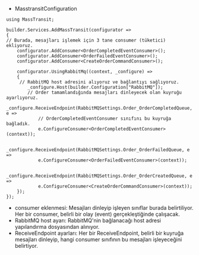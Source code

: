 * MasstransitConfiguration
```razor
using MassTransit;

builder.Services.AddMassTransit(configurator =>
{ 
// Burada, mesajları işlemek için 3 tane consumer (tüketici) ekliyoruz.
    configurator.AddConsumer<OrderCompletedEventConsumer>();
    configurator.AddConsumer<OrderFailedEventConsumer>();
    configurator.AddConsumer<CreateOrderCommandConsumer>();

    configurator.UsingRabbitMq((context, _configure) =>
    {
     // RabbitMQ host adresini alıyoruz ve bağlantıyı sağlıyoruz.
        _configure.Host(builder.Configuration["RabbitMQ"]);
        // Order tamamlandığında mesajları dinleyecek olan kuyruğu ayarlıyoruz.
        _configure.ReceiveEndpoint(RabbitMQSettings.Order_OrderCompletedQueue, e =>
            // OrderCompletedEventConsumer sınıfını bu kuyruğa bağladık.
            e.ConfigureConsumer<OrderCompletedEventConsumer>(context));

        _configure.ReceiveEndpoint(RabbitMQSettings.Order_OrderFailedQueue, e =>
            e.ConfigureConsumer<OrderFailedEventConsumer>(context));

        _configure.ReceiveEndpoint(RabbitMQSettings.Order_OrderCreatedQueue, e =>
            e.ConfigureConsumer<CreateOrderCommandConsumer>(context)); 
    });
});
```
* consumer eklenmesi: Mesajları dinleyip işleyen sınıflar burada belirtiliyor. Her bir consumer, belirli bir olay (event) gerçekleştiğinde çalışacak.
* RabbitMQ host ayarı: RabbitMQ'nin bağlanacağı host adresi yapılandırma dosyasından alınıyor.
* ReceiveEndpoint ayarları: Her bir ReceiveEndpoint, belirli bir kuyruğa mesajları dinleyip, hangi consumer sınıfının bu mesajları işleyeceğini belirtiyor.






